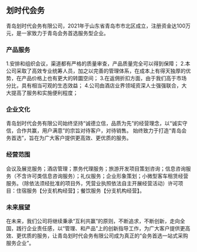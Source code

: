 ## 划时代会务

青岛划时代会务有限公司，2021年于山东省青岛市市北区成立，注册资金达100万元，是一家致力于青岛会务首选服务型企业。


### 产品服务

1.安排和组织会议，渠道都有严格的质量审查，产品质量完全可以得到保障；
2.本公司采取了高效专业统筹人员，加之以完善的管理体系，在成本上有得天独厚的优势，在产品价格上也有更大的转圜空间；
3.在返佣折扣方面，由于我们高于市场分比，具有相当可观的生态效益；
4.公司由酒店业界领域资深人士强强联合，大大提高了服务和实施便利程度；

### 企业文化

青岛划时代会务有限公司始终坚持“诚德立信，品质为先”的经营理念，以“诚实守信，合作共赢，用户满意”的宗旨对待客户，对待销售。
始终致力于打造“青岛会务首选”，旨在为广大客户提供更高效、更优质的服务。


### 经营范围

会议及展览服务；酒店管理；票务代理服务；旅游开发项目策划咨询；信息咨询服务（不含许可类信息咨询服务）；礼仪服务；企业形象策划；小微型客车租赁经营服务。（除依法须经批准的项目外，凭营业执照依法自主开展经营活动）许可项目：住宿服务【分支机构经营】；餐饮服务【分支机构经营】。

### 未来展望

在未来，我们公司将继续秉承“互利共赢”的原则，不断追求，不断创新，走向全国，践行企业责任感，以“管理、和产品”上的创新指导工作，为广大客户提供更高效、更优质的服务，让青岛划时代会务有限公司成为真正的“会务首选一站式采购服务企业”。


